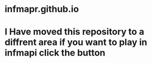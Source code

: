 # infmapr.github.io
<h1> I Have moved this repository to a diffrent area if you want to play in infmapi click the button</h1>
